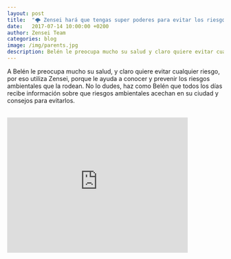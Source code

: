 ```yaml
---
layout: post
title:  "🌩 Zensei hará que tengas super poderes para evitar los riesgos ambientales de tu ciudad"
date:   2017-07-14 10:00:00 +0200
author: Zensei Team
categories: blog 
image: /img/parents.jpg
description: Belén le preocupa mucho su salud y claro quiere evitar cualquier riesgo, por eso utiliza Zensei, porque...
---
```


A Belén le preocupa mucho su salud, y claro quiere evitar cualquier riesgo, por eso utiliza Zensei,
porque le ayuda a conocer y prevenir los riesgos ambientales que la rodean. No lo dudes, haz como Belén
que todos los días recibe información sobre que riesgos ambientales acechan en su ciudad y consejos para evitarlos.

<br>
<iframe class="center-image" width="420" height="315" src="https://www.youtube.com/embed/JVTaIYK64ys" frameborder="0" allowfullscreen></iframe>

